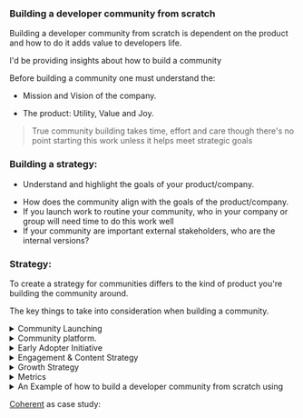 ### Building a developer community from scratch

Building a developer community from scratch is dependent on the product and how to do it adds value to developers life.

I'd be providing insights about how to build a community

Before building a community one must understand the:

- Mission and Vision of the company.

- The product: Utility, Value and Joy.

> True community building takes time, effort and care though there's no point starting this work unless it helps meet strategic goals

### Building a strategy:

- Understand and highlight the goals of your product/company.

* How does the community align with the goals of the product/company.
* If you launch work to routine your community, who in your company or group will need time to do this work well
* If your community are important external stakeholders, who are the internal versions?

### Strategy:

To create a strategy for communities differs to the kind of product you're building the community around.

The key things to take into consideration when building a community.

<details><summary> Community Launching</summary>

<P>

##### The community Launch requires factors to take to consideration.

1. Defining the target audience:
2. The need of the audience. (Painpoint, Roadblocks)
3. The Value and solutions the product will provide.
4. Community Name.(Most cases the product name).
5. The community value statement.
</p>

</details>

<details><summary> Community platform.</summary>

1. Determining the audience and what platform to engage the community
2. Finding a simpler Social that aligns with the kind of community you're building.
3.

</details>

<details><summary> Early Adopter Initiative</summary>
<p>
    
1. What is an adopter
2. Who the product identify as an early adopter
3. Launch out period
4. Reach out via mail or anything
5. Onboarding process

 </p>

</details>

<details><summary> Engagement & Content Strategy</summary>
<p>

#### Thingsto consider while creating a list.

- Content
- Conversations
- Community rewards
</p>

</details>

<details><summary> Growth Strategy</summary>
<p>

- Understanding the developers at early adoption a key to growth </p>

</details>

<details><summary> Metrics</summary>
<p>

- Page Views
- Solutions Acepted
- Sign up into the community
- Likes
</p>

</details>

<details>
    <summary>
    An Example of how to build a developer community from scratch using 
    
[Coherent](https://coherent.sh/) as case study:</summary>
<p>
    Building coherent community from scratch on

[Notion](https://circular-medicine-524.notion.site/Building-developer-community-from-scratch-5c9890a2cbf449b1bb558c5189211321).

</p>

</details>
